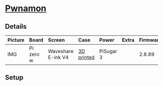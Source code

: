 # [Pwnamon](https://opwngrid.xyz/search/392c08ac4f0ef60f82bd9169f5b7e09b01b8f01a8155cd2e50756a9f4dd36711)
## Details
| Picture  | Board  | Screen  | Case  | Power  | Extra  | Firmware| Plugins  |
| :-- | :-- | :-- | :-- | :-- |  :-- | :-- | :-- |
| IMG |Pi zero w|Waveshare E-ink V4|[3D printed](https://cults3d.com/en/3d-model/gadget/coque-pwnagotchi-waveshare3-pisugar3-et-protection-d-ecran-plexiglass "3D printed")|PiSugar 3||2.8.89| |

## Setup
